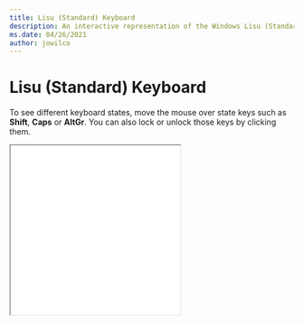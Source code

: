 ```yaml
---
title: Lisu (Standard) Keyboard
description: An interactive representation of the Windows Lisu (Standard)Keyboard. To see different keyboard states, click or move the mouse over the state keys.
ms.date: 04/26/2021
author: jowilco
---
```


# Lisu (Standard) Keyboard

To see different keyboard states, move the mouse over state keys such as **Shift**, **Caps** or **AltGr**. You can also lock or unlock those keys by clicking them.

<iframe src="kbdlisus.html" height="300"></iframe>
